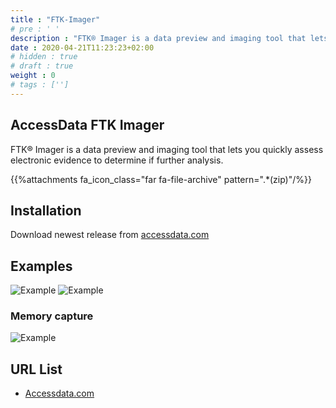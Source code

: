 ```yaml
---
title : "FTK-Imager"
# pre : ' '
description : "FTK® Imager is a data preview and imaging tool that lets you quickly assess electronic evidence to determine if further analysis."
date : 2020-04-21T11:23:23+02:00
# hidden : true
# draft : true
weight : 0
# tags : ['']
---
```


## AccessData FTK Imager

FTK® Imager is a data preview and imaging tool that lets you quickly assess electronic evidence to determine if further analysis.

{{%attachments fa_icon_class="far fa-file-archive" pattern=".*(zip)"/%}}

## Installation

Download newest release from [accessdata.com](https://accessdata.com/product-download)

## Examples

![Example](images/example-1.png)
![Example](images/example-2.png)

### Memory capture

![Example](images/example-3.png)

## URL List

- [Accessdata.com](https://accessdata.com)
